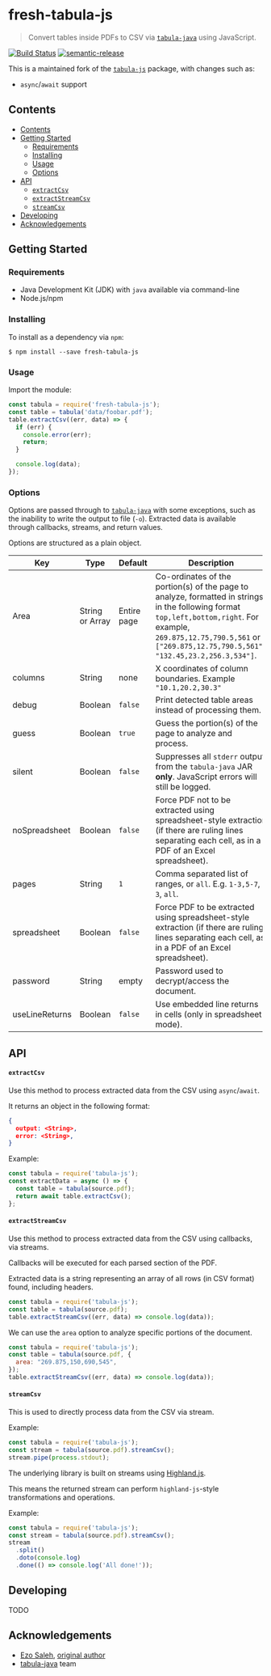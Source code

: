 # fresh-tabula-js
> Convert tables inside PDFs to CSV via [`tabula-java`](https://github.com/tabulapdf/tabula-java) using JavaScript.

[![Build Status](https://travis-ci.org/cdtinney/fresh-tabula-js.svg?branch=master)](https://travis-ci.org/cdtinney/fresh-tabula-js) [![semantic-release](https://img.shields.io/badge/%20%20%F0%9F%93%A6%F0%9F%9A%80-semantic--release-e10079.svg)](https://github.com/semantic-release/semantic-release)

This is a maintained fork of the [`tabula-js`](https://github.com/ezodude/tabula-js) package, with changes such as:

* `async`/`await` support

## Contents

- [Contents](#contents)
- [Getting Started](#getting-started)
  - [Requirements](#requirements)
  - [Installing](#installing)
  - [Usage](#usage)
  - [Options](#options)
- [API](#api)
    - [`extractCsv`](#extractcsv)
    - [`extractStreamCsv`](#extractstreamcsv)
    - [`streamCsv`](#streamcsv)
- [Developing](#developing)
- [Acknowledgements](#acknowledgements)

## Getting Started

### Requirements

- Java Development Kit (JDK) with `java` available via command-line
- Node.js/npm

### Installing

To install as a dependency via `npm`:

```
$ npm install --save fresh-tabula-js
```

### Usage

Import the module:

```javascript
const tabula = require('fresh-tabula-js');
const table = tabula('data/foobar.pdf');
table.extractCsv((err, data) => {
  if (err) {
    console.error(err);
    return;
  }

  console.log(data);
});
```

### Options

Options are passed through to [`tabula-java`](https://github.com/tabulapdf/tabula-java#usage-examples) with some exceptions, such as the inability to write the output to file (`-o`). Extracted data is available through callbacks, streams, and return values.

Options are structured as a plain object.

| Key | Type | Default | Description |
| - | - | - | - |
| Area | String or Array | Entire page | Co-ordinates of the portion(s) of the page to analyze, formatted in strings in the following format `top,left,bottom,right`. For example, `269.875,12.75,790.5,561` or `["269.875,12.75,790.5,561", "132.45,23.2,256.3,534"]`.
| columns | String | none | X coordinates of column boundaries. Example `"10.1,20.2,30.3"` |
| debug | Boolean | `false` | Print detected table areas instead of processing them. |
| guess | Boolean | `true` | Guess the portion(s) of the page to analyze and process. |
| silent | Boolean | `false` | Suppresses all `stderr` output from the `tabula-java` JAR **only**. JavaScript errors will still be logged. |
| noSpreadsheet | Boolean | `false` | Force PDF not to be extracted using spreadsheet-style  extraction (if there are ruling lines separating each cell, as in a PDF of an Excel spreadsheet). |
| pages | String | `1` | Comma separated list of ranges, or `all`. E.g. `1-3,5-7`, `3`, `all`.
| spreadsheet | Boolean | `false` | Force PDF to be extracted using spreadsheet-style extraction (if there are ruling lines separating each cell, as in a PDF of an Excel spreadsheet). |
| password | String | empty | Password used to decrypt/access the document. |
| useLineReturns | Boolean | `false` | Use embedded line returns in cells (only in spreadsheet mode). |

## API

#### `extractCsv`

Use this method to process extracted data from the CSV using `async`/`await`.

It returns an object in the following format:

```json
{
  output: <String>,
  error: <String>,
}
```

Example:

```js
const tabula = require('tabula-js');
const extractData = async () => {
  const table = tabula(source.pdf);
  return await table.extractCsv();
};
```

#### `extractStreamCsv`

Use this method to process extracted data from the CSV using callbacks, via streams.

Callbacks will be executed for each parsed section of the PDF.

Extracted data is a string representing an array of all rows (in CSV format) found, including headers.

``` js
const tabula = require('tabula-js');
const table = tabula(source.pdf);
table.extractStreamCsv((err, data) => console.log(data));
```

We can use the `area` option to analyze specific portions of the document.

``` js
const tabula = require('tabula-js');
const table = tabula(source.pdf, {
  area: "269.875,150,690,545",
});
table.extractStreamCsv((err, data) => console.log(data));
```

#### `streamCsv`

This is used to directly process data from the CSV via stream.

Example:

``` js
const tabula = require('tabula-js');
const stream = tabula(source.pdf).streamCsv();
stream.pipe(process.stdout);
```

The underlying library is built on streams using [Highland.js](http://highlandjs.org/).

This means the returned stream can perform `highland-js`-style transformations and operations.

Example: 

``` js
const tabula = require('tabula-js');
const stream = tabula(source.pdf).streamCsv();
stream
  .split()
  .doto(console.log)
  .done(() => console.log('All done!'));
```

## Developing

TODO

## Acknowledgements

* [Ezo Saleh](https://github.com/ezodude), [original author](https://github.com/ezodude/tabula-js)
* [tabula-java](https://github.com/tabulapdf/tabula-java) team
